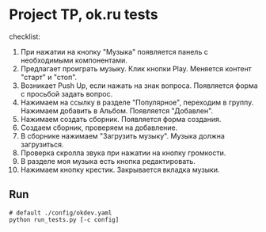 # Project TP, ok.ru tests

checklist:
1. При нажатии на кнопку "Музыка" появляется панель с необходимыми компонентами.
2. Предлагает проиграть музыку. Клик кнопки Play. Меняется контент "старт" и "стоп".
3. Возникает Push Up, если нажать на знак вопроса. Появляется форма с просьбой задать вопрос.
4. Нажимаем на ссылку в разделе "Популярное", переходим в группу. Нажимаем добавить в Альбом. Появляется "Добавлен".
5. Нажимаем создать сборник. Появляется форма создания.
6. Создаем сборник, проверяем на добавление.
7. В сборнике нажимаем "Загрузить музыку". Музыка должна загрузиться.
8. Проверка скролла звука при нажатии на кнопку громкости.
9. В разделе моя музыка есть кнопка редактировать.
10. Нажимаем кнопку крестик. Закрывается вкладка музыки.

## Run
```
# default ./config/okdev.yaml
python run_tests.py [-c config]
```